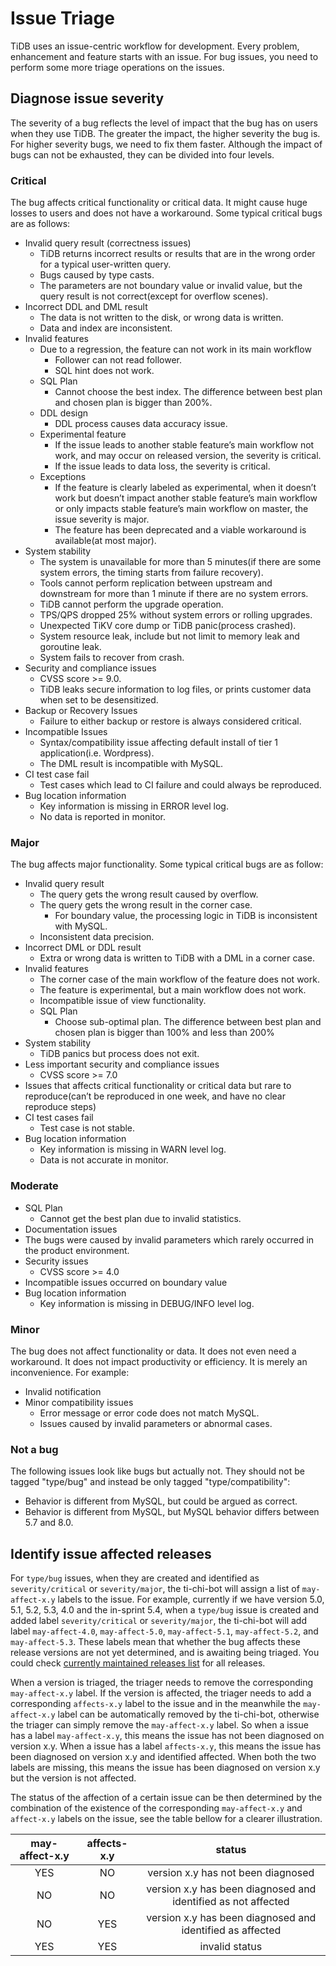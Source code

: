 # Issue Triage

TiDB uses an issue-centric workflow for development. Every problem, enhancement and feature starts with an issue. For bug issues, you need to perform some more triage operations on the issues.

## Diagnose issue severity

The severity of a bug reflects the level of impact that the bug has on users when they use TiDB. The greater the impact, the higher severity the bug is. For higher severity bugs, we need to fix them faster. Although the impact of bugs can not be exhausted, they can be divided into four levels.

### Critical

The bug affects critical functionality or critical data. It might cause huge losses to users and does not have a workaround. Some typical critical bugs are as follows:

* Invalid query result (correctness issues)
    * TiDB returns incorrect results or results that are in the wrong order for a typical user-written query.
    * Bugs caused by type casts.
    * The parameters are not boundary value or invalid value, but the query result is not correct(except for overflow scenes).
* Incorrect DDL and DML result
    * The data is not written to the disk, or wrong data is written.
    * Data and index are inconsistent.
* Invalid features
    * Due to a regression, the feature can not work in its main workflow
        * Follower can not read follower.
        * SQL hint does not work.
    * SQL Plan
        * Cannot choose the best index. The difference between best plan and chosen plan is bigger than 200%.
    * DDL design
        * DDL process causes data accuracy issue.
    * Experimental feature
        * If the issue leads to another stable feature’s main workflow not work, and may occur on released version, the severity is critical.
        * If the issue leads to data loss, the severity is critical.
    * Exceptions
        * If the feature is clearly labeled as experimental, when it doesn’t work but doesn’t impact another stable feature’s main workflow or only impacts stable feature’s main workflow on master, the issue severity is major.
        * The feature has been deprecated and a viable workaround is available(at most major).
* System stability
    * The system is unavailable for more than 5 minutes(if there are some system errors, the timing starts from failure recovery).
    * Tools cannot perform replication between upstream and downstream for more than 1 minute if there are no system errors.
    * TiDB cannot perform the upgrade operation.
    * TPS/QPS dropped 25% without system errors or rolling upgrades.
    * Unexpected TiKV core dump or TiDB panic(process crashed).
    * System resource leak, include but not limit to memory leak and goroutine leak.
    * System fails to recover from crash.
* Security and compliance issues
    * CVSS score >= 9.0.
    * TiDB leaks secure information to log files, or prints customer data when set to be desensitized.
* Backup or Recovery Issues
    * Failure to either backup or restore is always considered critical.
* Incompatible Issues
    * Syntax/compatibility issue affecting default install of tier 1 application(i.e. Wordpress).
    * The DML result is incompatible with MySQL.
* CI test case fail
    * Test cases which lead to CI failure and could always be reproduced.
* Bug location information
    * Key information is missing in ERROR level log.
    * No data is reported in monitor.

### Major

The bug affects major functionality. Some typical critical bugs are as follow:

* Invalid query result
    * The query gets the wrong result caused by overflow.
    * The query gets the wrong result in the corner case.
        * For boundary value, the processing logic in TiDB is inconsistent with MySQL.
    * Inconsistent data precision.
* Incorrect DML or DDL result
    * Extra or wrong data is written to TiDB with a DML in a corner case.
* Invalid features
    * The corner case of the main workflow of the feature does not work.
    * The feature is experimental, but a main workflow does not work.
    * Incompatible issue of view functionality.
    * SQL Plan
        * Choose sub-optimal plan. The difference between best plan and chosen plan is bigger than 100% and less than 200%
* System stability
    * TiDB panics but process does not exit.
* Less important security and compliance issues
    * CVSS score >= 7.0
* Issues that affects critical functionality or critical data but rare to reproduce(can’t be reproduced in one week, and have no clear reproduce steps)
* CI test cases fail
    * Test case is not stable.
* Bug location information
    * Key information is missing in WARN level log.
    * Data is not accurate in monitor.

### Moderate

* SQL Plan
    * Cannot get the best plan due to invalid statistics.
* Documentation issues
* The bugs were caused by invalid parameters which rarely occurred in the product environment.
* Security issues
    * CVSS score >= 4.0
* Incompatible issues occurred on boundary value
* Bug location information
    * Key information is missing in DEBUG/INFO level log.

### Minor

The bug does not affect functionality or data. It does not even need a workaround. It does not impact productivity or efficiency. It is merely an inconvenience. For example:

* Invalid notification
* Minor compatibility issues
    * Error message or error code does not match MySQL.
    * Issues caused by invalid parameters or abnormal cases.

### Not a bug

The following issues look like bugs but actually not. They should not be tagged "type/bug" and instead be only tagged "type/compatibility":

* Behavior is different from MySQL, but could be argued as correct.
* Behavior is different from MySQL, but MySQL behavior differs between 5.7 and 8.0.

## Identify issue affected releases

For `type/bug` issues, when they are created and identified as `severity/critical` or `severity/major`, the ti-chi-bot will assign a list of `may-affect-x.y` labels to the issue. For example, currently if we have version 5.0, 5.1, 5.2, 5.3, 4.0 and the in-sprint 5.4, when a `type/bug` issue is created and added label `severity/critical` or `severity/major`, the ti-chi-bot will add label `may-affect-4.0`, `may-affect-5.0`, `may-affect-5.1`, `may-affect-5.2`, and `may-affect-5.3`. These labels mean that whether the bug affects these release versions are not yet determined, and is awaiting being triaged. You could check [currently maintained releases list](https://pingcap.github.io/tidb-dev-guide/project-management/release-train-model.html#what-is-tidb-version-mechanism-under-release-train-model) for all releases.

When a version is triaged, the triager needs to remove the corresponding `may-affect-x.y` label. If the version is affected, the triager needs to add a corresponding `affects-x.y` label to the issue and in the meanwhile the `may-affect-x.y` label can be automatically removed by the ti-chi-bot, otherwise the triager can simply remove the `may-affect-x.y` label. So when a issue has a label `may-affect-x.y`, this means the issue has not been diagnosed on version x.y. When a issue has a label `affects-x.y`, this means the issue has been diagnosed on version x.y and identified affected. When both the two labels are missing, this means the issue has been diagnosed on version x.y but the version is not affected.

The status of the affection of a certain issue can be then determined by the combination of the existence of the corresponding `may-affect-x.y` and `affect-x.y` labels on the issue, see the table bellow for a clearer illustration.

| may-affect-x.y | affects-x.y |                         status                                |
|:--------------:|:-----------:|:-------------------------------------------------------------:|
|     YES        |    NO       | version x.y has not been diagnosed                            |
|     NO         |    NO       | version x.y has been diagnosed and identified as not affected |
|     NO         |    YES      | version x.y has been diagnosed and identified as affected     |
|     YES        |    YES      | invalid status                                                |
